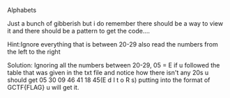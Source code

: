 Alphabets

Just a bunch of gibberish but i do remember there should be a way to view it and there should be
a pattern to get the code....

Hint:Ignore everything that is between 20-29 also read the numbers from the left to the right

Solution:
Ignoring all the numbers between 20-29, 05 = E if u followed the table that was given in the txt file and 
notice how there isn't any 20s u should get 05 30 09 46 41 18 45(E d I t o R s) putting into the format
of GCTF{FLAG} u will get it.